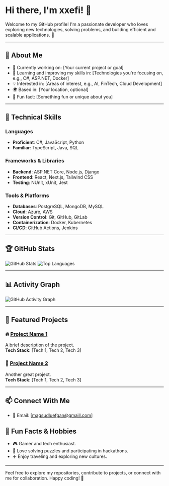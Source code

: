# Hi there, I'm xxefi! 👋

Welcome to my GitHub profile! I'm a passionate developer who loves exploring new technologies, solving problems, and building efficient and scalable applications. 🚀

---

## 🌟 About Me

- 🔭 Currently working on: [Your current project or goal]
- 🌱 Learning and improving my skills in: [Technologies you're focusing on, e.g., C#, ASP.NET, Docker]
- 💡 Interested in: [Areas of interest, e.g., AI, FinTech, Cloud Development]
- 🌍 Based in: [Your location, optional]
- 🎯 Fun fact: [Something fun or unique about you]

---

## 💼 Technical Skills

### Languages
- **Proficient**: C#, JavaScript, Python
- **Familiar**: TypeScript, Java, SQL

### Frameworks & Libraries
- **Backend**: ASP.NET Core, Node.js, Django
- **Frontend**: React, Next.js, Tailwind CSS
- **Testing**: NUnit, xUnit, Jest

### Tools & Platforms
- **Databases**: PostgreSQL, MongoDB, MySQL
- **Cloud**: Azure, AWS
- **Version Control**: Git, GitHub, GitLab
- **Containerization**: Docker, Kubernetes
- **CI/CD**: GitHub Actions, Jenkins

---

## 🏆 GitHub Stats

![GitHub Stats](https://github-readme-stats.vercel.app/api?username=xxefi&show_icons=true&theme=radical)
![Top Languages](https://github-readme-stats.vercel.app/api/top-langs/?username=xxefi&layout=compact&theme=radical)

---

## 📊 Activity Graph

![GitHub Activity Graph](https://github-readme-activity-graph.vercel.app/graph?username=xxefi&theme=github)

---

## 📂 Featured Projects

### 🔥 [Project Name 1](https://github.com/xxefi/project-name-1)
A brief description of the project.  
**Tech Stack**: [Tech 1, Tech 2, Tech 3]

### 🌟 [Project Name 2](https://github.com/xxefi/project-name-2)
Another great project.  
**Tech Stack**: [Tech 1, Tech 2, Tech 3]

---

## 📫 Connect With Me

- 📧 Email: [magsudluefgan@gmaill.com]  


## 🌟 Fun Facts & Hobbies

- 🎮 Gamer and tech enthusiast.  
- 🧩 Love solving puzzles and participating in hackathons.  
- ✈️ Enjoy traveling and exploring new cultures.  

---

Feel free to explore my repositories, contribute to projects, or connect with me for collaboration. Happy coding! 🚀
